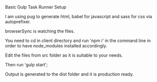 Basic Gulp Task Runner Setup

I am using pug to generate html, babel for javascript and sass for css via autoprefixer.

browserSync is watching the files.

You need to cd in client directory and  run 'npm i' in the command line in order to have node_modules installed accordingly.

Edit the files from src folder as it is suitable to your needs.

Then run 'gulp start';

Output is generated to the dist folder and it is production ready.